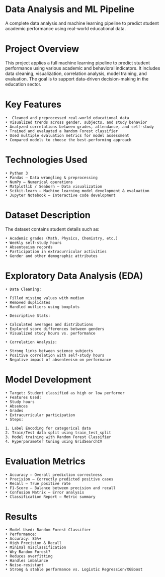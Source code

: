 # Data Analysis and ML Pipeline
A complete data analysis and machine learning pipeline to predict student academic performance using real-world educational data.

# Project Overview

This project applies a full machine learning pipeline to predict student performance using various academic and behavioral indicators. It includes data cleaning, visualization, correlation analysis, model training, and evaluation. The goal is to support data-driven decision-making in the education sector.

# Key Features

	•  Cleaned and preprocessed real-world educational data
	• Visualized trends across gender, subjects, and study behavior
	• Analyzed correlations between grades, attendance, and self-study
	• Trained and evaluated a Random Forest classifier
	• Used multiple evaluation metrics for model assessment
	• Compared models to choose the best-performing approach

 # Technologies Used
 
	• Python 3
	• Pandas – Data wrangling & preprocessing
	• NumPy – Numerical operations
	• Matplotlib / Seaborn – Data visualization
	• Scikit-learn – Machine learning model development & evaluation
	• Jupyter Notebook – Interactive code development

 # Dataset Description

The dataset contains student details such as:

	• Academic grades (Math, Physics, Chemistry, etc.)
	• Weekly self-study hours
	• Absenteeism records
	• Participation in extracurricular activities
	• Gender and other demographic attributes
 
 # Exploratory Data Analysis (EDA)

	• Data Cleaning:
 
	• Filled missing values with median
	• Removed duplicates
	• Handled outliers using boxplots
 
	• Descriptive Stats:
 
	• Calculated averages and distributions
	• Explored score differences between genders
	• Visualized study hours vs. performance
 
	• Correlation Analysis:
 
	• Strong links between science subjects
	• Positive correlation with self-study hours
	• Negative impact of absenteeism on performance
 
 # Model Development
 
	• Target: Student classified as high or low performer
	• Features Used:
	• Study hours
	• Absences
	• Grades
	• Extracurricular participation
	• Steps:
 
	1. Label Encoding for categorical data
	2. Train/Test data split using train_test_split
	3. Model training with Random Forest Classifier
	4. Hyperparameter tuning using GridSearchCV

 # Evaluation Metrics
 
	• Accuracy – Overall prediction correctness
	• Precision – Correctly predicted positive cases
	• Recall – True positive rate
	• F1-Score – Balance between precision and recall
	• Confusion Matrix – Error analysis
	• Classification Report – Metric summary

# Results

	• Model Used: Random Forest Classifier
	• Performance:
	• Accuracy: 85%+
	• High Precision & Recall
	• Minimal misclassification
	• Why Random Forest?
	• Reduces overfitting
	• Handles imbalance
	• Noise-resistant
	• Strong & stable performance vs. Logistic Regression/XGBoost

 


